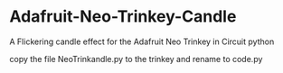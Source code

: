# Adafruit-Neo-Trinkey-Candle
A Flickering candle effect for the Adafruit Neo Trinkey in Circuit python

copy the file NeoTrinkandle.py to the trinkey and rename to code.py

